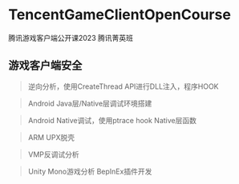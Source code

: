 # TencentGameClientOpenCourse

腾讯游戏客户端公开课2023 腾讯菁英班

## 游戏客户端安全

> 逆向分析，使用CreateThread API进行DLL注入，程序HOOK

> Android Java层/Native层调试环境搭建

> Android Native调试，使用ptrace hook Native层函数

> ARM UPX脱壳

> VMP反调试分析

> Unity Mono游戏分析 BepInEx插件开发

